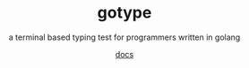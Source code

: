 <div align="center">
  
  # gotype

  a terminal based typing test for programmers written in golang
  
  [docs]( /docs )

<div>


